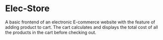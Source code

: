 # Elec-Store
A basic frontend of an electronic E-commerce website with the feature of adding product to cart.
The cart calculates and displays the total cost of all the products in the cart before checking out.
